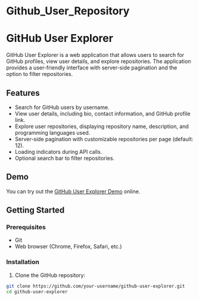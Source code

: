 # Github_User_Repository

# GitHub User Explorer

GitHub User Explorer is a web application that allows users to search for GitHub profiles, view user details, and explore repositories. The application provides a user-friendly interface with server-side pagination and the option to filter repositories.

## Features

- Search for GitHub users by username.
- View user details, including bio, contact information, and GitHub profile link.
- Explore user repositories, displaying repository name, description, and programming languages used.
- Server-side pagination with customizable repositories per page (default: 12).
- Loading indicators during API calls.
- Optional search bar to filter repositories.

## Demo

You can try out the [GitHub User Explorer Demo](#) online.

## Getting Started

### Prerequisites

- Git
- Web browser (Chrome, Firefox, Safari, etc.)

### Installation

1. Clone the GitHub repository:

```bash
git clone https://github.com/your-username/github-user-explorer.git
cd github-user-explorer
